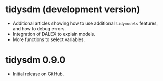 # tidysdm (development version)

* Additional articles showing how to use additional `tidymodels` features, and
how to debug errors.
* Integration of DALEX to explain models.
* More functions to select variables.

# tidysdm 0.9.0

* Initial release on GitHub.
